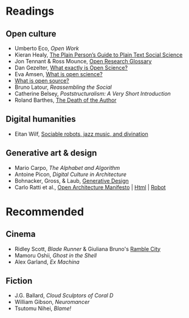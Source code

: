 # Readings

## Open culture
* Umberto Eco, *Open Work*
* Kieran Healy, [The Plain Person’s Guide to Plain Text Social Science](http://plain-text.co/)
* Jon Tennant & Ross Mounce, [Open Research Glossary](http://www.righttoresearch.org/resources/OpenResearchGlossary/)
* Dan Gezelter, [What exactly is Open Science?](http://openscience.org/what-exactly-is-open-science/)
* Eva Amsen, [What is open science?](https://blog.f1000.com/2014/11/11/what-is-open-science/)
* [What is open source?](https://opensource.com/resources/what-open-source)
* Bruno Latour, *Reassembling the Social*
* Catherine Belsey, *Poststructuralism: A Very Short Introduction*
* Roland Barthes, [The Death of the Author](http://artsites.ucsc.edu/faculty/Gustafson/FILM%20162.W10/readings/barthes.death.pdf)

## Digital humanities
* Eitan Wilf, [Sociable robots, jazz music, and divination](https://doi.org/10.1111/amet.12041)

## Generative art & design
* Mario Carpo, *The Alphabet and Algorithm*
* Antoine Picon, *Digital Culture in Architecture*
* Bohnacker, Gross, & Laub, [Generative Design](http://www.generative-gestaltung.de/)
* Carlo Ratti et al., [Open Architecture Manifesto](http://senseable.mit.edu/osarc/2011_Ratti_et_al_OSArc_DOMUS.pdf) | [Html](https://www.domusweb.it/en/opinion/2011/06/15/open-source-architecture-osarc-.html) | [Robot](https://www.dezeen.com/2012/10/16/open-source-architecture-manifesto-by-walter-nicolino-and-carlo-ratti/)

# Recommended

## Cinema
* Ridley Scott, *Blade Runner*
& Giuliana Bruno's [Ramble City](www.jstor.org/stable/778330)
* Mamoru Oshii, *Ghost in the Shell*
* Alex Garland, *Ex Machina*

## Fiction
* J.G. Ballard, *Cloud Sculptors of Coral D*
* William Gibson, *Neuromancer*
* Tsutomu Nihei, *Blame!*
